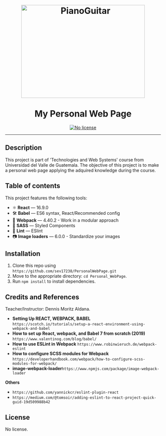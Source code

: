 <h1 align="center">
<br>
  <!--<img src="https://www.cmuse.org/wp-content/uploads/2019/05/Piano-and-Guitar-Duets.jpg" alt="PianoGuitar" width="512" height="312">--> 
    <!--<img src="https://terryvargo.files.wordpress.com/2011/11/piano-guitar-drums-resampled.jpg?w=1200" alt="PianoGuitar" width="512" height="312">-->
    <img src="https://terryvargo.files.wordpress.com/2011/11/piano-guitar-drums-resampled.jpg" alt="PianoGuitar" width="400" height="300">
<br>
<br>
My Personal Web Page
</h1>
    
<p align="center">
  
  <a href="https://opensource.org/licenses/MIT">
    <img src="https://img.shields.io/static/v1?label=License&message=NoLicense&color=<COLOR>" alt="No license">
  </a>
</p>

<!--<p align="center">College project. :mortar_board:</p>-->

<hr />

## Description
This project is part of 'Technologies and Web Systems' course from Universidad del Valle de Guatemala. The objective of this project is to make a personal web page applying the adquired knowledge during the course. 

## Table of contents

This project features the following tools:

- ⚛ **React** — 16.9.0
- 🛠 **Babel** — ES6 syntax, React/Recommended config
- 🚀 **Webpack**  — 4.40.2 - Work in a modular approach
- 💅 **SASS** — Styled Components
- 💖 **Lint** — ESlint
- :camera: **Image loaders** — 6.0.0 - Standardize your images 

## Installation
1. Clone this repo using `https://github.com/sev17238/PersonalWebPage.git`
2. Move to the appropriate directory: `cd Personal_WebPage`.<br />
3. Run `npm install` to install dependencies.<br />

## Credits and References
Teacher/Instructor: Dennis Moritz Aldana.

- **Setting Up REACT, WEBPACK, BABEL** `https://scotch.io/tutorials/setup-a-react-environment-using-webpack-and-babel`
- **How to set up React, webpack, and Babel 7 from scratch (2019)** `https://www.valentinog.com/blog/babel/`
- **How to use ESLint in Webpack** `https://www.robinwieruch.de/webpack-eslint`
- **How to configure SCSS modules for Webpack** `https://developerhandbook.com/webpack/how-to-configure-scss-modules-for-webpack/`
- **image-webpack-loader**`https://www.npmjs.com/package/image-webpack-loader`
  
**Others**
- `https://github.com/yannickcr/eslint-plugin-react`
- `https://medium.com/@tomsoir/adding-eslint-to-react-project-quick-guid-19d509988b42`

## License
No license.
